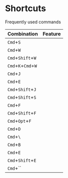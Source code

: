 # Shortcuts

Frequently used commands

| Combination         | Feature |
| ------------------- | ------- |
| `Cmd`+`S`           |         |
| `Cmd`+`W`           |         |
| `Cmd`+`Shift`+`W`   |         |
| `Cmd`+`K`+`Cmd`+`W` |         |
| `Cmd`+`J`           |         |
| `Cmd`+`E`           |         |
| `Cmd`+`Shift`+`J`   |         |
| `Cmd`+`Shift`+`S`   |         |
| `Cmd`+`F`           |         |
| `Cmd`+`Shift`+`F`   |         |
| `Cmd`+`Opt`+`F`     |         |
| `Cmd`+`D`           |         |
| `Cmd`+`\`           |         |
| `Cmd`+`B`           |         |
| `Cmd`+`E`           |         |
| `Cmd`+`Shift`+`E`   |         |
| `Cmd`+``            |         |
